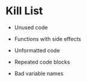 Kill List
=========
* Unused code

* Functions with side effects

* Unformatted code

* Repeated code blocks

* Bad variable names
